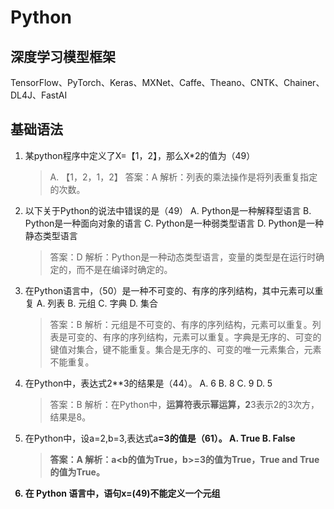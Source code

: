 # Python

## 深度学习模型框架
TensorFlow、PyTorch、Keras、MXNet、Caffe、Theano、CNTK、Chainer、DL4J、FastAI

## 基础语法
1. 某python程序中定义了X=【1，2】，那么X*2的值为（49）
   > A. 【1，2，1，2】
   答案：A
   解析：列表的乘法操作是将列表重复指定的次数。
2. 以下关于Python的说法中错误的是（49）
   A. Python是一种解释型语言
   B. Python是一种面向对象的语言
   C. Python是一种弱类型语言
   D. Python是一种静态类型语言
   >答案：D
   解析：Python是一种动态类型语言，变量的类型是在运行时确定的，而不是在编译时确定的。   
3. 在Python语言中，（50）是一种不可变的、有序的序列结构，其中元素可以重复
    A. 列表
    B. 元组
    C. 字典
    D. 集合
    >答案：B
    解析：元组是不可变的、有序的序列结构，元素可以重复。列表是可变的、有序的序列结构，元素可以重复。字典是无序的、可变的键值对集合，键不能重复。集合是无序的、可变的唯一元素集合，元素不能重复。
4. 在Python中，表达式2**3的结果是（44）。
    A. 6
    B. 8
    C. 9
    D. 5
    >答案：B
    解析：在Python中，**运算符表示幂运算，2**3表示2的3次方，结果是8。
5. 在Python中，设a=2,b=3,表达式a<b and b>=3的值是（61）。
    A. True
    B. False
    >答案：A
    解析：a<b的值为True，b>=3的值为True，True and True的值为True。
6. 在 Python 语言中，语句x=(49)不能定义一个元组


